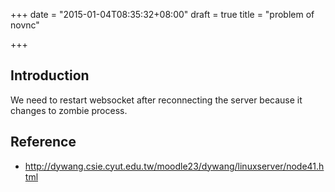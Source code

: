 +++
date = "2015-01-04T08:35:32+08:00"
draft = true
title = "problem of novnc"

+++



## Introduction

We need to restart websocket after reconnecting the server because it changes to zombie process.

## Reference

* http://dywang.csie.cyut.edu.tw/moodle23/dywang/linuxserver/node41.html